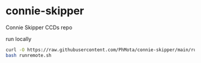 # connie-skipper
Connie Skipper CCDs repo

run locally
```bash
curl -O https://raw.githubusercontent.com/PhMota/connie-skipper/main/runremote.sh
bash runremote.sh
```
